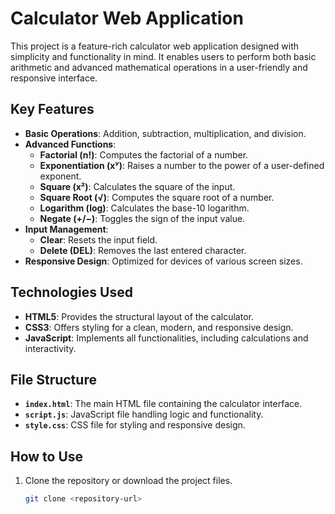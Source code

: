 # Calculator Web Application

This project is a feature-rich calculator web application designed with simplicity and functionality in mind. It enables users to perform both basic arithmetic and advanced mathematical operations in a user-friendly and responsive interface.

## Key Features
- **Basic Operations**: Addition, subtraction, multiplication, and division.
- **Advanced Functions**:
  - **Factorial (n!)**: Computes the factorial of a number.
  - **Exponentiation (xʸ)**: Raises a number to the power of a user-defined exponent.
  - **Square (x²)**: Calculates the square of the input.
  - **Square Root (√)**: Computes the square root of a number.
  - **Logarithm (log)**: Calculates the base-10 logarithm.
  - **Negate (+/−)**: Toggles the sign of the input value.
- **Input Management**:
  - **Clear**: Resets the input field.
  - **Delete (DEL)**: Removes the last entered character.
- **Responsive Design**: Optimized for devices of various screen sizes.

## Technologies Used
- **HTML5**: Provides the structural layout of the calculator.
- **CSS3**: Offers styling for a clean, modern, and responsive design.
- **JavaScript**: Implements all functionalities, including calculations and interactivity.

## File Structure
- **`index.html`**: The main HTML file containing the calculator interface.
- **`script.js`**: JavaScript file handling logic and functionality.
- **`style.css`**: CSS file for styling and responsive design.

## How to Use
1. Clone the repository or download the project files.
   ```bash
   git clone <repository-url>
